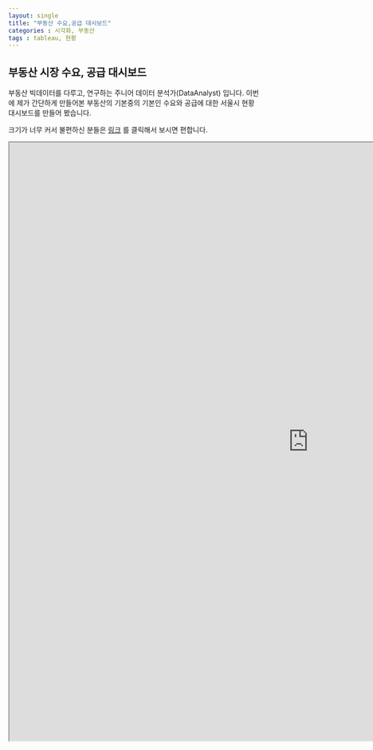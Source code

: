 ```yaml
---
layout: single
title: "부동산 수요,공급 대시보드"
categories : 시각화, 부동산
tags : tableau, 현황 
---
```


## 부동산 시장 수요, 공급 대시보드 

부동산 빅데이터를 다루고, 연구하는 주니어 데이터 분석가(DataAnalyst) 입니다. 이번에 제가 간단하게 만들어본 부동산의 기본중의 기본인 수요와 공급에 대한 서울시 현황 대시보드를 만들어 봤습니다. 

크기가 너무 커서 불편하신 분들은 [링크](https://public.tableau.com/views/_16805813148150/sheet21?:language=ko-KR&:display_count=n&:origin=viz_share_link) 를 클릭해서 보시면 편합니다. 


<iframe src = "https://public.tableau.com/views/_16805813148150/sheet21?:showVizHome=no&amp;:embed=true" width = "1200" height="1200"></ifame>